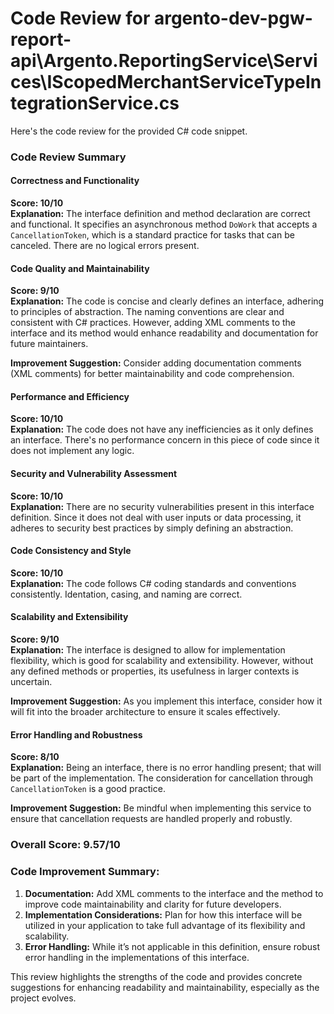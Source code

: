 # Code Review for argento-dev-pgw-report-api\Argento.ReportingService\Services\IScopedMerchantServiceTypeIntegrationService.cs

Here's the code review for the provided C# code snippet.

### Code Review Summary

#### Correctness and Functionality
**Score: 10/10**  
**Explanation:** The interface definition and method declaration are correct and functional. It specifies an asynchronous method `DoWork` that accepts a `CancellationToken`, which is a standard practice for tasks that can be canceled. There are no logical errors present.

#### Code Quality and Maintainability
**Score: 9/10**  
**Explanation:** The code is concise and clearly defines an interface, adhering to principles of abstraction. The naming conventions are clear and consistent with C# practices. However, adding XML comments to the interface and its method would enhance readability and documentation for future maintainers. 

**Improvement Suggestion:** Consider adding documentation comments (XML comments) for better maintainability and code comprehension.

#### Performance and Efficiency
**Score: 10/10**  
**Explanation:** The code does not have any inefficiencies as it only defines an interface. There's no performance concern in this piece of code since it does not implement any logic.

#### Security and Vulnerability Assessment
**Score: 10/10**  
**Explanation:** There are no security vulnerabilities present in this interface definition. Since it does not deal with user inputs or data processing, it adheres to security best practices by simply defining an abstraction.

#### Code Consistency and Style
**Score: 10/10**  
**Explanation:** The code follows C# coding standards and conventions consistently. Identation, casing, and naming are correct.

#### Scalability and Extensibility
**Score: 9/10**  
**Explanation:** The interface is designed to allow for implementation flexibility, which is good for scalability and extensibility. However, without any defined methods or properties, its usefulness in larger contexts is uncertain.

**Improvement Suggestion:** As you implement this interface, consider how it will fit into the broader architecture to ensure it scales effectively.

#### Error Handling and Robustness
**Score: 8/10**  
**Explanation:** Being an interface, there is no error handling present; that will be part of the implementation. The consideration for cancellation through `CancellationToken` is a good practice. 

**Improvement Suggestion:** Be mindful when implementing this service to ensure that cancellation requests are handled properly and robustly.

### Overall Score: 9.57/10

### Code Improvement Summary:
1. **Documentation:** Add XML comments to the interface and the method to improve code maintainability and clarity for future developers.
2. **Implementation Considerations:** Plan for how this interface will be utilized in your application to take full advantage of its flexibility and scalability.
3. **Error Handling:** While it’s not applicable in this definition, ensure robust error handling in the implementations of this interface. 

This review highlights the strengths of the code and provides concrete suggestions for enhancing readability and maintainability, especially as the project evolves.